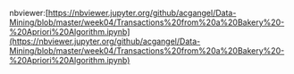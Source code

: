nbviewer:[https://nbviewer.jupyter.org/github/acgangel/Data-Mining/blob/master/week04/Transactions%20from%20a%20Bakery%20-%20Apriori%20Algorithm.ipynb](https://nbviewer.jupyter.org/github/acgangel/Data-Mining/blob/master/week04/Transactions%20from%20a%20Bakery%20-%20Apriori%20Algorithm.ipynb)
